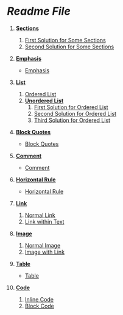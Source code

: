 # _Readme File_

1. **[Sections](src/_1_sections)**
    1. [First Solution for Some Sections](src/_1_sections/FirstSolutionForSomeSections.markdown)
    2. [Second Solution for Some Sections](src/_1_sections/SecondSolutionForSomeSections.md)

2. **[Emphasis](src/_2_emphasis)**
    - [Emphasis](src/_2_emphasis/Emphasis.md)

3. **[List](src/_3_list)**
    1. [Ordered List](src/_3_list/_3_1_ordered_list/OrderedList.md)
    2. **[Unordered List](src/_3_list/_3_2_unordered_list)**
        1. [First Solution for Ordered List](src/_3_list/_3_2_unordered_list/FirstSolutionForUnorderedList.md)
        2. [Second Solution for Ordered List](src/_3_list/_3_2_unordered_list/SecondSolutionForUnorderedList.md)
        3. [Third Solution for Ordered List](src/_3_list/_3_2_unordered_list/ThirdSolutionForUnorderedList.md)

4. **[Block Quotes](src/_4_block_quotes)**
    - [Block Quotes](src/_4_block_quotes/BlockQuotes.md)

5. **[Comment](src/_5_comment)**
    - [Comment](src/_5_comment/Commnet.md)

6. **[Horizontal Rule](src/_6_horizontal_rule)**
    - [Horizontal Rule](src/_6_horizontal_rule/HorizontalRule.md)

7. **[Link](src/_7_link)**
    1. [Normal Link](src/_7_link/_7_1_normal_link/NormalLink.md)
    2. [Link within Text](src/_7_link/_7_2_link_within_text/LinkWithinText.md)

8. **[Image](src/_8_image)**
    1. [Normal Image](src/_8_image/_8_1_normal_image/NormalImage.md)
    2. [Image with Link](src/_8_image/_8_2_image_with_link/ImageWithLink.md)

9. **[Table](src/_9_table)**
    - [Table](src/_9_table/Table.md)

10. **[Code](src/_10_code)**
    1. [Inline Code](src/_10_code/_10_1_inline_code/InlineCode.md)
    2. [Block Code](src/_10_code/_10_2_block_code/BlockCode.md)
